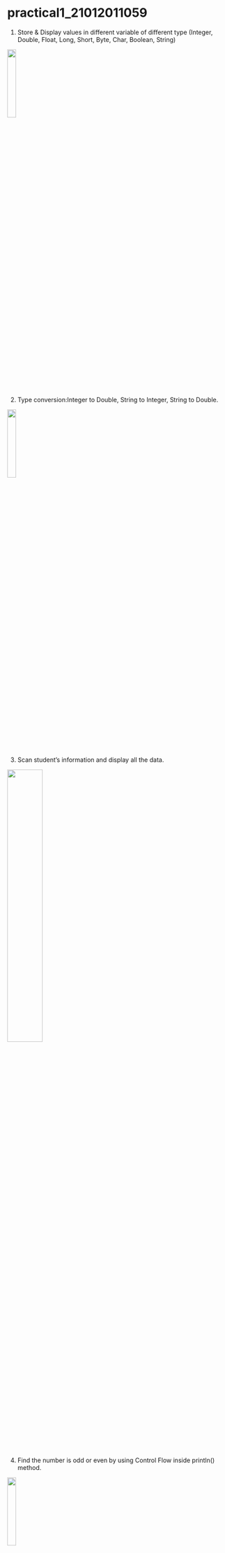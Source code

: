 # practical1_21012011059
1. Store & Display values in different variable of different type (Integer, Double, Float, Long, Short, Byte, Char, Boolean, String)
<img src="https://github.com/vedant15708/practical1_21012011059/assets/98215447/625e0a55-7bcb-46ce-bc50-1d847e8ddfe0" width=20% height=20%>

2. Type conversion:Integer to Double, String to Integer, String to Double.
<img src="https://github.com/vedant15708/practical1_21012011059/assets/98215447/aa428636-36d6-4695-9e25-eb7d9de1c7ff" width=20% height=20%>

3. Scan student’s information and display all the data.
<img src="https://github.com/vedant15708/practical1_21012011059/assets/98215447/32ffbdea-e282-4969-8109-dde69acfb123" width=40% height=40%>

4. Find the number is odd or even by using Control Flow inside println() method.
<img src="https://github.com/vedant15708/practical1_21012011059/assets/98215447/70cc0df1-bc28-4a9f-852c-8c926472afeb" width=20% height=20%>

5. Display month name using When
<img src="https://github.com/vedant15708/practical1_21012011059/assets/98215447/b1d47992-a62b-4655-8826-01ec04ff39c5" width=20% height=20%>

6. By using a user defined function perform all arithmetic operations.
<img src="https://github.com/vedant15708/practical1_21012011059/assets/98215447/b0caa6d3-d3d5-4b7b-84f3-40eb2af59bdb" width=20% height=20%>

7. Find the factorial of number by recursion. Explain "tailrec" keyword.
<img src="https://github.com/vedant15708/practical1_21012011059/assets/98215447/b348e7e7-b7ac-4e69-b0fa-da6c221b8d68" width=20% height=20%>

8. Create different types of Array as shown in image. Explore Arrays.deepToString(), contentDeepToString() methods, IntArray variable .joinToString()  and use in program to print Array. Explore range, downTo, until etc. for loop and use in this program. Sort Array of Integer data type without using inbuilt function & with using inbuilt function
<img src="https://github.com/vedant15708/practical1_21012011059/assets/98215447/c3b46e70-54d7-4684-9617-61f0fee71f87" width=40% height=40%>

9. Find the max number from ArrayList.
<img src="https://github.com/vedant15708/practical1_21012011059/assets/98215447/61059514-fa2c-459d-9c73-80ab656f95ed" width=20% height=20%>

10. Write Different types of Class & Constructor. Create a class Car and set various members like type, model, price, owner, milesDrive. add the function getCarPrice in it. Create an object of Car class and access property of it. (getCarInformation(), getOriginalCarPrice(), getCurrentCarPrice(), displayCarInfo() etc.)
<img src="https://github.com/vedant15708/practical1_21012011059/assets/98215447/1e00fd02-9eed-44ae-a0df-95f2b0f81808" width=40% height=40%>

11. Write about Operator Overloading. Perform Matrix Addition, Subtraction & Multiplication using Class Matrix & operator overloading. Overload toString() function in Matrix class.
<img src="https://github.com/vedant15708/practical1_21012011059/assets/98215447/6f1400a6-3bd1-45f6-872c-98ebc1fa53ec" width=40% height=40%>
